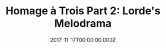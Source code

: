 ---
campaign-uuid: "c-daf0baf8-4be9-49ed-a330-1f7e940f0fae"
type: "Event"
category: "Music"
date: "2017-11-17T00:00:00.000Z"
end-date: "2017-12-21T00:00:00.000Z"
disable-form: false
is_promoted: false
has_entry_page: false
title: "Homage &agrave; Trois Part 2: Lorde's Melodrama"
competition-description: "Get tickets for Lorde's concert on Friday, 22 Dec 2017 at\
  \ Firebug, Leicester!"
banner-img: "seetickets-main_image.jpg"
logo-left-href: "https://www.seetickets.com/event/homage-trois-part-2-lorde-s-melodrama/firebug/1127588"
logo-left-image: "seetickets-logo.png"
logo-left-title: "See Tickets"
has-winner: false
---